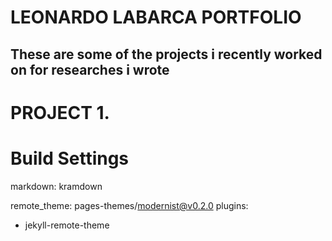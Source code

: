# LEONARDO LABARCA PORTFOLIO

## These are some of the projects i recently worked on for researches i wrote

# PROJECT 1.








# Build Settings
markdown: kramdown

remote_theme: pages-themes/modernist@v0.2.0
plugins:
- jekyll-remote-theme
